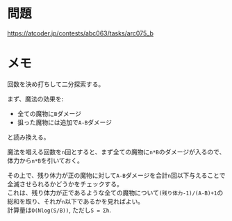 # 問題

https://atcoder.jp/contests/abc063/tasks/arc075_b

# メモ

回数を決め打ちして二分探索する。

まず、魔法の効果を:

- 全ての魔物に`B`ダメージ
- 狙った魔物には追加で`A-B`ダメージ

と読み換える。

魔法を唱える回数を`n`回とすると、まず全ての魔物に`n*B`のダメージが入るので、
体力から`n*B`を引いておく。

その上で、残り体力が正の魔物に対して`A-B`ダメージを合計`n`回以下与えることで全滅させられるかどうかをチェックする。\
これは、残り体力が正であるような全ての魔物について`(残り体力-1)/(A-B)+1`の総和を取り、それが`n`以下であるかを見ればよい。\
計算量は`O(Nlog(S/B))`, ただし`S = Σh`.
